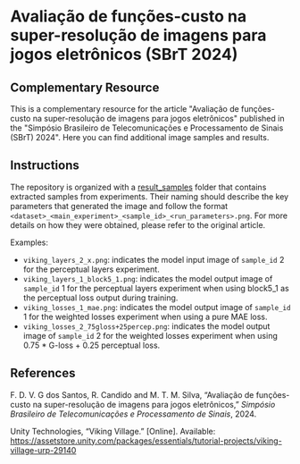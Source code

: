 # Avaliação de funções-custo na super-resolução de imagens para jogos eletrônicos (SBrT 2024)
## Complementary Resource

This is a complementary resource for the article "Avaliação de funções-custo na super-resolução de imagens para jogos eletrônicos" published in the "Simpósio Brasileiro de Telecomunicações e Processamento de Sinais (SBrT) 2024". Here you can find additional image samples and results.

## Instructions

The repository is organized with a [result_samples](result_samples) folder that contains extracted samples from experiments. Their naming should describe the key parameters that generated the image and follow the format `<dataset>_<main_experiment>_<sample_id>_<run_parameters>.png`. For more details on how they were obtained, please refer to the original article.

Examples:
  * `viking_layers_2_x.png`: indicates the model input image of `sample_id` 2 for the perceptual layers experiment.
  * `viking_layers_1_block5_1.png`: indicates the model output image of `sample_id` 1 for the perceptual layers experiment when using block5_1 as the perceptual loss output during training.
  * `viking_losses_1_mae.png`: indicates the model output image of `sample_id` 1 for the weighted losses experiment when using a pure MAE loss.
  * `viking_losses_2_75gloss+25percep.png`: indicates the model output image of `sample_id` 2 for the weighted losses experiment when using 0.75 * G-loss + 0.25 perceptual loss.

## References

F. D. V. G dos Santos, R. Candido and M. T. M. Silva, “Avaliação de funções-custo na super-resolução de imagens para jogos eletrônicos,” *Simpósio Brasileiro de Telecomunicações e Processamento de Sinais*, 2024.

Unity Technologies, “Viking Village.” [Online]. Available: https://assetstore.unity.com/packages/essentials/tutorial-projects/viking-village-urp-29140
